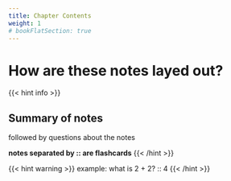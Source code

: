 ```yaml
---
title: Chapter Contents
weight: 1
# bookFlatSection: true
---
```


# How are these notes layed out?

{{< hint info >}}

## Summary of notes

followed by questions about the notes

**notes separated by :: are flashcards**
{{< /hint >}}

{{< hint warning >}}
example:
what is 2 + 2? :: 4
{{< /hint >}}
